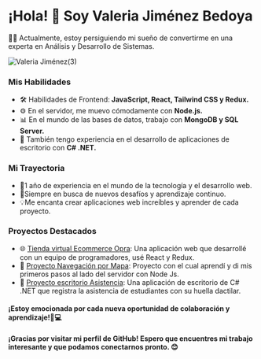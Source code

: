 <h1>¡Hola! 👋 Soy Valeria Jiménez Bedoya</h1>

👩‍💻 Actualmente, estoy persiguiendo mi sueño de convertirme en una experta en Análisis y Desarrollo de Sistemas.


![Valeria Jiménez(3)](https://github.com/valedeveloper/valedeveloper/assets/107570711/33d431a2-eb68-4fcb-a778-a16d34a0a002)

<h3>Mis Habilidades</h3>
<ul>
  <li>🛠️ Habilidades de Frontend:<strong> JavaScript, React, Tailwind CSS y Redux.</strong></li>
  <li>⚙️ En el servidor, me muevo cómodamente con <strong>Node.js.</strong></li>
  <li>📊 En el mundo de las bases de datos, trabajo con <strong>MongoDB y SQL Server.</strong></li>
  <li>💼 También tengo experiencia en el desarrollo de aplicaciones de escritorio con <strong>C# .NET.</strong></li>
</ul>
<h3>Mi Trayectoria</h3>
<ul>
  <li>🌟1 año de experiencia en el mundo de la tecnología y el desarrollo web.</li>
  
  <li>🚀Siempre en busca de nuevos desafíos y aprendizaje continuo.</li>
  <li>💡Me encanta crear aplicaciones web increíbles y aprender de cada proyecto.</li>
</ul>

<h3>Proyectos Destacados</h3>
<ul>
  <li>🌐 <a href="https://github.com/MitchellArevalo/Good4U.git">Tienda virtual Ecommerce Opra</a>: Una aplicación web que desarrollé con un equipo de programadores, usé React y Redux.</li>
<li>🚀 <a href="https://github.com/valedeveloper/MapMern.git">Proyecto Navegación por Mapa</a>: Proyecto con el cual aprendí y di mis primeros pasos al lado del servidor con Node Js.</li>
<li>💾 <a href="https://github.com/valedeveloper/HuellaDigital.git">Proyecto escritorio Asistencia</a>: Una aplicación de escritorio de C# .NET que registra la asistencia de estudiantes con su huella dactilar.</li>
</ul>
<h4>¡Estoy emocionada por cada nueva oportunidad de colaboración y aprendizaje!💪💻</h3>
<h4>¡Gracias por visitar mi perfil de GitHub! Espero que encuentres mi trabajo interesante y que podamos conectarnos pronto. 😊</h4>
